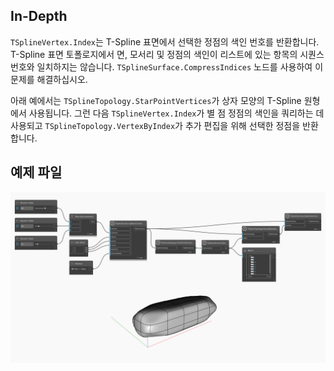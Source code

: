 ## In-Depth
`TSplineVertex.Index`는 T-Spline 표면에서 선택한 정점의 색인 번호를 반환합니다. T-Spline 표면 토폴로지에서 면, 모서리 및 정점의 색인이 리스트에 있는 항목의 시퀀스 번호와 일치하지는 않습니다. `TSplineSurface.CompressIndices` 노드를 사용하여 이 문제를 해결하십시오.

아래 예에서는 `TSplineTopology.StarPointVertices`가 상자 모양의 T-Spline 원형에서 사용됩니다. 그런 다음 `TSplineVertex.Index`가 별 점 정점의 색인을 쿼리하는 데 사용되고 `TSplineTopology.VertexByIndex`가 추가 편집을 위해 선택한 정점을 반환합니다.

## 예제 파일

![Example](./Autodesk.DesignScript.Geometry.TSpline.TSplineVertex.Index_img.jpg)
